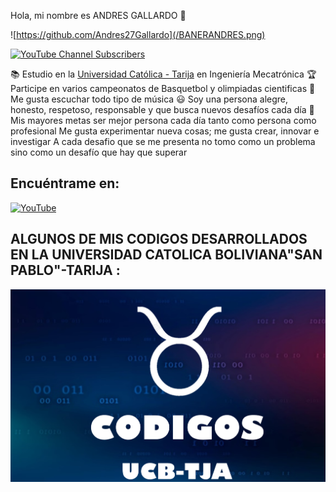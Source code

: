 Hola, mi nombre es ANDRES GALLARDO 👋

![https://github.com/Andres27Gallardo](/BANERANDRES.png)


[![YouTube Channel Subscribers](https://img.shields.io/youtube/channel/subscribers/UCxPD7bsocoAMq8Dj18kmGyQ?style=social)]([https://youtube.com/mouredevapps?sub_confirmation=1](https://www.youtube.com/channel/UCZ7NvneEEPPS9ZlMb-TpBQA))



📚 Estudio en la [Universidad Católica - Tarija](https://tja.ucb.edu.bo/) en Ingeniería Mecatrónica
🏆 Participe en varios campeonatos de Basquetbol y olimpiadas cientificas
🎵 Me gusta escuchar todo tipo de música
😃 Soy una persona alegre, honesto, respetoso, responsable y que busca nuevos desafíos cada día
🏁 Mis mayores metas ser mejor persona cada día tanto como persona como profesional
Me gusta experimentar nueva cosas; me gusta crear, innovar e investigar
A cada desafio que se me presenta no tomo como un problema sino como un desafío que hay que superar


## Encuéntrame en:

[![YouTube](https://img.shields.io/badge/YouTube-@MECANDRES-FF0000?style=for-the-badge&logo=youtube&logoColor=white&labelColor=101010)](https://www.youtube.com/channel/UCZ7NvneEEPPS9ZlMb-TpBQA)

## ALGUNOS DE MIS CODIGOS DESARROLLADOS EN LA UNIVERSIDAD CATOLICA BOLIVIANA"SAN PABLO"-TARIJA :


![ https://github.com/Andres27Gallardo/MIS-CODIGOS- ](/CODIGOS%20UCB.png)
